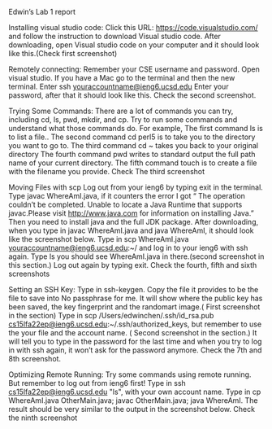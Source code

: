 Edwin’s Lab 1 report 

Installing visual studio code:
Click this URL: https://code.visualstudio.com/ and follow the instruction to download Visual studio code. After downloading, open Visual studio code on your computer and it should look like this.(Check first screenshot)


Remotely connecting:
Remember your CSE username and password.
Open visual studio.
If you have a Mac go to the terminal and then the new terminal.
Enter ssh youraccountname@ieng6.ucsd.edu
Enter your password, after that it should look like this.
Check the second screenshot.

 


Trying Some Commands:
There are a lot of commands you can try, including cd, ls, pwd, mkdir, and cp.
Try to run some commands and understand what those commands do.
For example, The first command ls is to list a file..
The second command cd perl5  is to take you to the directory you want to go to.
The third command cd ~ takes you back to your original directory
The fourth command pwd writes to standard output the full path name of your current directory. 
The fifth command touch is to create a file with the filename you provide.
Check The third screenshot

Moving Files with scp
Log out from your ieng6 by typing exit in the terminal.
Type javac WhereAmI.java, if it counters the error I got “ The operation couldn’t be completed. Unable to locate a Java Runtime that supports javac.Please visit http://www.java.com for information on installing Java.” Then you need to install java and the full JDK package.
After downloading, when you type in javac WhereAmI.java and java WhereAmI, it should look like the screenshot below.
Type in scp WhereAmI.java youraccountname@ieng6.ucsd.edu:~/ and log in to your ieng6 with ssh again.
Type ls you should see WhereAmI.java in there.(second screenshot in this section.)
Log out again by typing exit.
Check the fourth, fifth and sixth screenshots
 


Setting an SSH Key:
Type in ssh-keygen.
Copy the file it provides to be the file to save into
No passphrase for me.
It will show where the public key has been saved, the key fingerprint and the randomart image.( First screenshot in the section)
Type in scp /Users/edwinchen/.ssh/id_rsa.pub cs15lfa22ep@ieng6.ucsd.edu:~/.ssh/authorized_keys, but remember to use the your file and the account name. ( Second screenshot in the section.) 
It will tell you to type in the password for the last time and when you try to log in with ssh again, it won’t ask for the password anymore. 
Check the 7th and 8th screenshot.


Optimizing Remote Running:
Try some commands using remote running. But remember to log out from ieng6 first! 
 Type in ssh cs15lfa22ep@ieng6.ucsd.edu "ls", with your own account name. 
 Type in cp WhereAmI.java OtherMain.java; javac OtherMain.java; java WhereAmI.
The result should be very similar to the output in the screenshot below.
Check the ninth screenshot
 

